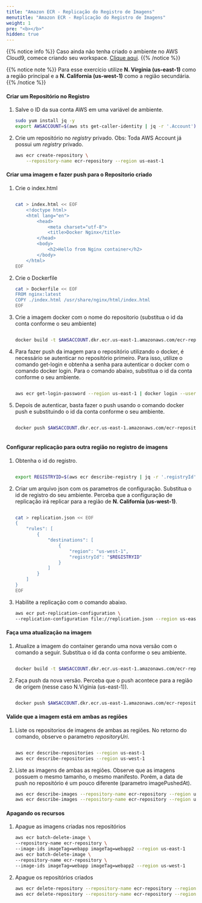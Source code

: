 ```yaml
---
title: "Amazon ECR - Replicação do Registro de Imagens"
menutitle: "Amazon ECR - Replicação do Registro de Imagens"
weight: 1
pre: "<b></b>"
hidden: true
---
```


{{% notice info %}}
Caso ainda não tenha criado o ambiente no AWS Cloud9, comece criando seu workspace. [Clique aqui](pt/../../../../prereqs/workspace/workspace).
{{% /notice %}}

{{% notice note %}}
Para esse exercício utilize **N. Virginia (us-east-1)** como a região principal e a **N. California (us-west-1)** como a região secundária. 
{{% /notice %}}

#### Criar um Repositório no Registro  

1. Salve o ID da sua conta AWS em uma variável de ambiente.
    ```bash
    sudo yum install jq -y
    export AWSACCOUNT=$(aws sts get-caller-identity | jq -r '.Account')
    ```

1. Crie um repositório no *registry* privado. Obs: Toda AWS Account já possui um *registry* privado.  

    ```bash
    aws ecr create-repository \
        --repository-name ecr-repository --region us-east-1
    ```

#### Criar uma imagem e fazer push para o Repositorio criado  

1. Crie o index.html  

    ```bash

    cat > index.html << EOF
        <!doctype html>
        <html lang="en">
            <head>
                <meta charset="utf-8">
                <title>Docker Nginx</title>
            </head>
            <body>
                <h2>Hello from Nginx container</h2>
            </body>
        </html>
    EOF

    ```

2. Crie o Dockerfile  

    ```bash
    cat > Dockerfile << EOF
    FROM nginx:latest
    COPY ./index.html /usr/share/nginx/html/index.html
    EOF
    ```

3. Crie a imagem docker com o nome do repositorio (substitua o id da conta conforme o seu ambiente)

    ```bash

    docker build -t $AWSACCOUNT.dkr.ecr.us-east-1.amazonaws.com/ecr-repository:webapp .

    ```

4. Para fazer push da imagem para o repositório utilizando o docker, é necessário se autenticar no repositório primeiro. Para isso, utilize o comando get-login e obtenha a senha para autenticar o docker com o comando docker login. Para o comando abaixo, substitua o id da conta conforme o seu ambiente.

    ```bash

    aws ecr get-login-password --region us-east-1 | docker login --username AWS --password-stdin $AWSACCOUNT.dkr.ecr.us-east-1.amazonaws.com

    ```

5. Depois de autenticar, basta fazer o push usando o comando docker push e substituindo o id da conta conforme o seu ambiente.

    ```bash

    docker push $AWSACCOUNT.dkr.ecr.us-east-1.amazonaws.com/ecr-repository:webapp
        
    ```

#### Configurar replicação para outra região no registro de imagens

1. Obtenha o id do registro.  

    ```bash

    export REGISTRYID=$(aws ecr describe-registry | jq -r '.registryId')

    ```

2. Criar um arquivo json com os parametros de configuração. Substitua o id de registro do seu ambiente. Perceba que a configuração de replicação irá replicar para a região de **N. California (us-west-1)**.  

    ```bash

    cat > replication.json << EOF
    { 
        "rules": [ 
            { 
                "destinations": [ 
                    {
                        "region": "us-west-1", 
                        "registryId": "$REGISTRYID" 
                    } 
                ] 
            } 
        ] 
    } 
    EOF

    ```

3. Habilite a replicação com o comando abaixo.  

    ```bash
    aws ecr put-replication-configuration \
    --replication-configuration file://replication.json --region us-east-1
    ```

#### Faça uma atualização na imagem  

1. Atualize a imagem do container gerando uma nova versão com o comando a seguir. Substitua o id da conta conforme o seu ambiente.  

    ```bash

    docker build -t $AWSACCOUNT.dkr.ecr.us-east-1.amazonaws.com/ecr-repository:webapp2 .

    ```

2. Faça push da nova versão. Perceba que o push acontece para a região de origem (nesse caso N.Viginia (us-east-1)).  

    ```bash

    docker push $AWSACCOUNT.dkr.ecr.us-east-1.amazonaws.com/ecr-repository:webapp2

    ```

#### Valide que a imagem está em ambas as regiões

1. Liste os repositorios de imagens de ambas as regiões. No retorno do comando, observe o parametro *repositoryUri*.  

    ```bash

    aws ecr describe-repositories --region us-east-1
    aws ecr describe-repositories --region us-west-1

    ```

2. Liste as imagens de ambas as regiões. Observe que as imagens possuem o mesmo tamanho, o mesmo manifesto. Porém, a data de push no repositório é um pouco diferente (parametro imagePushedAt).

    ```bash
    aws ecr describe-images --repository-name ecr-repository --region us-east-1
    aws ecr describe-images --repository-name ecr-repository --region us-west-1
    ```

#### Apagando os recursos


1. Apague as imagens criadas nos repositórios
    ```bash
    aws ecr batch-delete-image \
    --repository-name ecr-repository \
    --image-ids imageTag=webapp imageTag=webapp2 --region us-east-1
    aws ecr batch-delete-image \
    --repository-name ecr-repository \
    --image-ids imageTag=webapp imageTag=webapp2 --region us-west-1
    ```

2. Apague os repositórios criados
    ```bash
    aws ecr delete-repository --repository-name ecr-repository --region us-east-1
    aws ecr delete-repository --repository-name ecr-repository --region us-west-1
    ```
